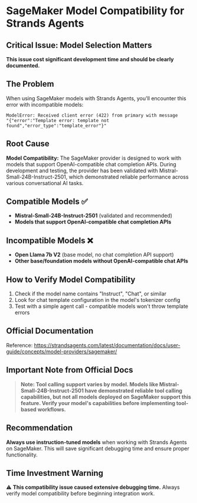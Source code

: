 # SageMaker Model Compatibility for Strands Agents

## Critical Issue: Model Selection Matters

**This issue cost significant development time and should be clearly documented.**

## The Problem

When using SageMaker models with Strands Agents, you'll encounter this error with incompatible models:

```
ModelError: Received client error (422) from primary with message 
"{"error":"Template error: template not found","error_type":"template_error"}"
```

## Root Cause

**Model Compatibility:**
The SageMaker provider is designed to work with models that support OpenAI-compatible chat completion APIs. During development and testing, the provider has been validated with Mistral-Small-24B-Instruct-2501, which demonstrated reliable performance across various conversational AI tasks.

## Compatible Models ✅

- **Mistral-Small-24B-Instruct-2501** (validated and recommended)
- **Models that support OpenAI-compatible chat completion APIs**

## Incompatible Models ❌

- **Open Llama 7b V2** (base model, no chat completion API support)
- **Other base/foundation models without OpenAI-compatible chat APIs**

## How to Verify Model Compatibility

1. Check if the model name contains "Instruct", "Chat", or similar
2. Look for chat template configuration in the model's tokenizer config
3. Test with a simple agent call - compatible models won't throw template errors

## Official Documentation

Reference: https://strandsagents.com/latest/documentation/docs/user-guide/concepts/model-providers/sagemaker/

## Important Note from Official Docs

> **Note: Tool calling support varies by model. Models like Mistral-Small-24B-Instruct-2501 have demonstrated reliable tool calling capabilities, but not all models deployed on SageMaker support this feature. Verify your model's capabilities before implementing tool-based workflows.**

## Recommendation

**Always use instruction-tuned models** when working with Strands Agents on SageMaker. This will save significant debugging time and ensure proper functionality.

## Time Investment Warning

⚠️ **This compatibility issue caused extensive debugging time.** Always verify model compatibility before beginning integration work.